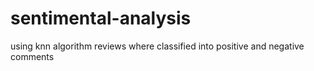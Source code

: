 # sentimental-analysis
using knn algorithm reviews where classified into positive and negative comments
